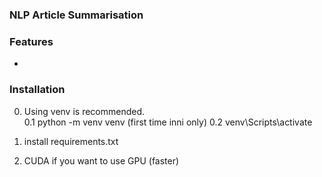 ### NLP Article Summarisation


### Features
- 

### Installation
0. Using venv is recommended.<br>
0.1 python -m venv venv (first time inni only)
0.2 venv\Scripts\activate

1. install requirements.txt
2. CUDA if you want to use GPU (faster)